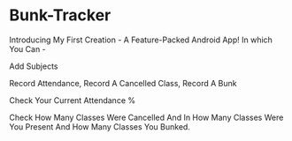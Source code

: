 # Bunk-Tracker
Introducing My First Creation - A Feature-Packed Android App! In which You Can -

Add Subjects

Record Attendance, Record A Cancelled Class, Record A Bunk

Check Your Current Attendance % 

Check How Many Classes Were Cancelled And In How Many Classes Were You Present And How Many Classes You Bunked.

